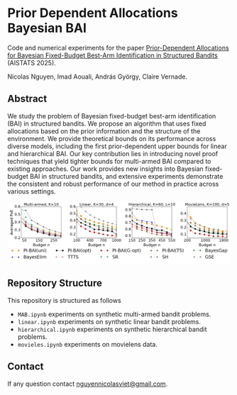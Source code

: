 # Prior Dependent Allocations Bayesian BAI
Code and numerical experiments for the paper [Prior-Dependent Allocations for Bayesian Fixed-Budget Best-Arm Identification in Structured Bandits](https://arxiv.org/pdf/2402.05878) (AISTATS 2025).

Nicolas Nguyen, Imad Aouali, András György, Claire Vernade.


## Abstract
We study the problem of Bayesian fixed-budget best-arm identification (BAI) in structured bandits. We propose an algorithm that uses fixed allocations based on the prior information and the structure of the environment. We provide theoretical bounds on its performance across diverse models, including the first prior-dependent upper bounds for linear and hierarchical BAI. Our key contribution lies in introducing novel proof techniques that yield tighter bounds for multi-armed BAI compared to existing approaches. Our work provides new insights into Bayesian fixed-budget BAI in structured bandits, and extensive experiments demonstrate the consistent and robust performance of our method in practice across various settings. 

![Comparison](error_bounds.jpg)

## Repository Structure
This repository is structured as follows
- `MAB.ipynb`
experiments on synthetic multi-armed bandit problems.
- `linear.ipynb`
experiments on synthetic linear bandit problems.
- `hierarchical.ipynb`
experiments on synthetic hierarchical bandit problems.
- `movieles.ipynb`
experiments on movielens data.

## Contact
If any question contact nguyennicolasviet@gmail.com.
